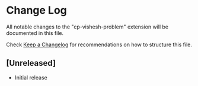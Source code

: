 # Change Log

All notable changes to the "cp-vishesh-problem" extension will be documented in this file.

Check [Keep a Changelog](http://keepachangelog.com/) for recommendations on how to structure this file.

## [Unreleased]

- Initial release